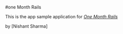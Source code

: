 #one Month Rails

This is the app sample application for 
[*One Month Rails*](http://onemonthrails.com)


by [Nishant Sharma]